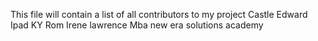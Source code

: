 This file will contain a list of all contributors to my project
Castle
Edward
Ipad
KY
Rom
Irene
lawrence
Mba
new era solutions academy
